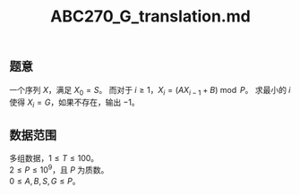 ﻿---
title: "ABC270_G_translation.md"
tags: []
author: ""
created: ""
---

## 题意  

一个序列 $X$，满足 $X_0=S$。
而对于 $i\ge 1$，$X_i=(AX_{i-1}+B)\bmod P$。
求最小的 $i$ 使得 $X_i=G$，如果不存在，输出 $-1$。

## 数据范围

多组数据，$1\le T\le 100$。     
$2\le P\le 10^9$，且 $P$ 为质数。     
$0\le A,B,S,G \le P$。

